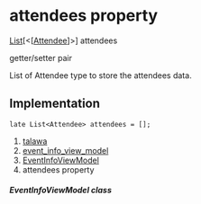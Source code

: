 
<div>

# attendees property

</div>


[List](https://api.flutter.dev/flutter/dart-core/List-class.html)[\<[[Attendee](../../models_events_event_model/Attendee-class.html)]\>]
attendees


getter/setter pair




List of Attendee type to store the attendees data.



## Implementation

``` language-dart
late List<Attendee> attendees = [];
```







1.  [talawa](../../index.html)
2.  [event_info_view_model](../../view_model_after_auth_view_models_event_view_models_event_info_view_model/)
3.  [EventInfoViewModel](../../view_model_after_auth_view_models_event_view_models_event_info_view_model/EventInfoViewModel-class.html)
4.  attendees property

##### EventInfoViewModel class







